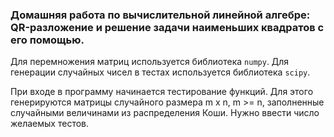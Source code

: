 ### Домашняя работа по вычислительной линейной алгебре: QR-разложение и решение задачи наименьших квадратов с его помощью. 

Для перемножения матриц используется библиотека `numpy`. 
Для генерации случайных чисел в тестах используется библиотека `scipy`.

При входе в программу начинается тестирование функций. 
Для этого генерируются матрицы случайного размера m x n, m >= n, заполненные случайными величинами из распределения Коши.
Нужно ввести число желаемых тестов.
